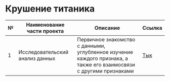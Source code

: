 # Крушение титаника
|№  |Наименование части проекта    |Описание                         |Ссылка      |
|---|------------------------------|---------------------------------|---------------------|
|1  | Исследовательский анализ данных| Первичное знакомство с данными, углубленное изучение каждого признака, а также его взаимосвязи с другими признаками| [Тык](https://github.com/Andrey-Mukoseev/PetProjects/blob/main/Titanic/EDA_Titanic.ipynb) |
